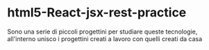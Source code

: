 # html5-React-jsx-rest-practice
Sono una serie di piccoli progettini per studiare queste tecnologie, all'interno unisco i progettini creati a lavoro con quelli creati da casa
